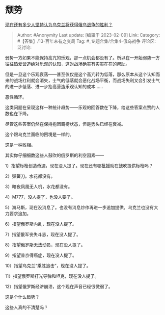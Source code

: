 # 颓势
[现在还有多少人坚持认为乌克兰将获得俄乌战争的胜利？](https://www.zhihu.com/question/582134512/answer/2882419598)

> Author: #Anonymity
> Last update: [编辑于 2023-02-09]
> Link:
> Category: #【答集】/13-百年未有之变局
> Tag: #_专题合集/合集4-俄乌战争
> 评论区:
> 泛讨论:

弱势一方如果不能保持高亢的乐观，那一点机会都没有了。所以在一开始弱势一方往往热爱营造绝对乐观的认知，这对战场确实有实实在在的帮助。

但是一旦这个乐观衰落——甚至仅仅是这个高亢转为低落，那么原本从这个认知而来的战场红利就会消失，士气的低落就会恶化战场平衡，而战场失利又会引发士气的进一步低落、进一步抬高营造乐观认知的成本……

恶性循环。

这类问题在呈现这样一种统计趋势——乐观的回答数在下降，给这些答案点赞的人数也在下降。

尽管这些答案仍然在保持抱团霸榜状态，但是势头已经在衰减。

这个跟乌克兰面临的困境是一样的。

这是一种败相。

其实你仔细细数这些人鼓吹的俄罗斯的利空因素——

1）指望标枪创造奇迹，现在没人提了。现在还有哪批援助在鼓吹提供标枪吗？

2）弹簧刀。水花都没有。

3）暗夜凤凰无人机，水花都没有。

4）M777，没人提了，也没人要了。

5）海马斯，现在没消息了。也没有消息炒作再进一步追加提供，乌克兰也没有大力要求追加。

6）指望俄罗斯内乱，现在没人提了。

7）指望俄军丧失斗志，现在没人提了。

8）指望俄罗斯无法动员，现在没人提了。

9）指望普京得癌症，现在没人提了。

10）指望乌克兰“乘胜追击”，现在没人提了。

11）指望俄罗斯打光导弹和坦克，现在没人提了。

12）指望俄罗斯经济崩溃，这个现在声音已经很微弱了。

这是个什么趋势？

这些人真的不清楚吗？
